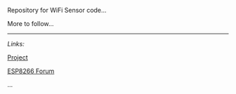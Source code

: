 Repository for WiFi Sensor code...  

More to follow...

***
*Links:*

[Project](https://hackaday.io/project/3110-neuron-tech)

[ESP8266 Forum](http://www.esp8266.com/index.php)

...


